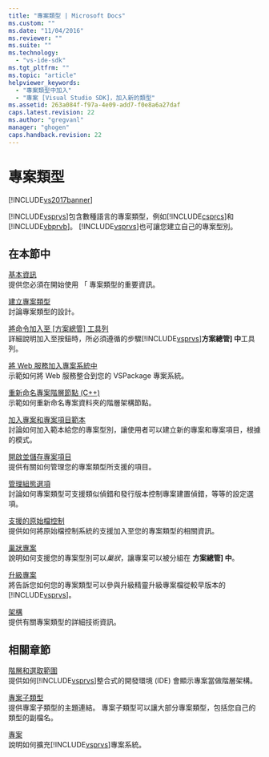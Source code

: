 ```yaml
---
title: "專案類型 | Microsoft Docs"
ms.custom: ""
ms.date: "11/04/2016"
ms.reviewer: ""
ms.suite: ""
ms.technology: 
  - "vs-ide-sdk"
ms.tgt_pltfrm: ""
ms.topic: "article"
helpviewer_keywords: 
  - "專案類型中加入"
  - "專案 [Visual Studio SDK]，加入新的類型"
ms.assetid: 263a084f-f97a-4e09-add7-f0e8a6a27daf
caps.latest.revision: 22
ms.author: "gregvanl"
manager: "ghogen"
caps.handback.revision: 22
---
```

# 專案類型
[!INCLUDE[vs2017banner](../../code-quality/includes/vs2017banner.md)]

[!INCLUDE[vsprvs](../../code-quality/includes/vsprvs_md.md)]包含數種語言的專案類型，例如[!INCLUDE[csprcs](../../data-tools/includes/csprcs_md.md)]和[!INCLUDE[vbprvb](../../code-quality/includes/vbprvb_md.md)]。  [!INCLUDE[vsprvs](../../code-quality/includes/vsprvs_md.md)]也可讓您建立自己的專案型別。  
  
## 在本節中  
 [基本資訊](../../extensibility/internals/project-type-essentials.md)  
 提供您必須在開始使用 「 專案類型的重要資訊。  
  
 [建立專案類型](../../extensibility/internals/creating-project-types.md)  
 討論專案類型的設計。  
  
 [將命令加入至 \[方案總管\] 工具列](../Topic/Adding%20a%20Command%20to%20the%20Solution%20Explorer%20Toolbar.md)  
 詳細說明加入至按鈕時，所必須遵循的步驟[!INCLUDE[vsprvs](../../code-quality/includes/vsprvs_md.md)]**方案總管\] 中**工具列。  
  
 [將 Web 服務加入專案系統中](../../misc/adding-web-services-to-project-systems.md)  
 示範如何將 Web 服務整合到您的 VSPackage 專案系統。  
  
 [重新命名專案階層節點 \(C\+\+\)](../../misc/renaming-project-hierarchy-nodes-cpp.md)  
 示範如何重新命名專案資料夾的階層架構節點。  
  
 [加入專案和專案項目範本](../../extensibility/internals/adding-project-and-project-item-templates.md)  
 討論如何加入範本給您的專案型別，讓使用者可以建立新的專案和專案項目，根據的模式。  
  
 [開啟並儲存專案項目](../../extensibility/internals/opening-and-saving-project-items.md)  
 提供有關如何管理您的專案類型所支援的項目。  
  
 [管理組態選項](../../extensibility/internals/managing-configuration-options.md)  
 討論如何專案類型可支援類似偵錯和發行版本控制專案建置偵錯，等等的設定選項。  
  
 [支援的原始檔控制](../../extensibility/internals/supporting-source-control.md)  
 提供如何將原始檔控制系統的支援加入至您的專案類型的相關資訊。  
  
 [巢狀專案](../../extensibility/internals/nesting-projects.md)  
 說明如何支援您的專案型別可以*巢狀*，讓專案可以被分組在 **方案總管\] 中**。  
  
 [升級專案](../../extensibility/internals/upgrading-projects.md)  
 將告訴您如何您的專案類型可以參與升級精靈升級專案檔從較早版本的[!INCLUDE[vsprvs](../../code-quality/includes/vsprvs_md.md)]。  
  
 [架構](../../extensibility/internals/project-types-architecture.md)  
 提供有關專案類型的詳細技術資訊。  
  
## 相關章節  
 [階層和選取範圍](../../extensibility/internals/hierarchies-and-selection.md)  
 提供如何[!INCLUDE[vsprvs](../../code-quality/includes/vsprvs_md.md)]整合式的開發環境 \(IDE\) 會顯示專案當做階層架構。  
  
 [專案子類型](../../extensibility/internals/project-subtypes.md)  
 提供專案子類型的主題連結。  專案子類型可以讓大部分專案類型，包括您自己的類型的副檔名。  
  
 [專案](../../extensibility/internals/projects.md)  
 說明如何擴充[!INCLUDE[vsprvs](../../code-quality/includes/vsprvs_md.md)]專案系統。